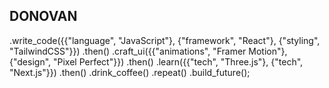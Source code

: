 DONOVAN
---

  .write_code({{"language", "JavaScript"}, {"framework", "React"}, {"styling", "TailwindCSS"}})
  .then()
  .craft_ui({{"animations", "Framer Motion"}, {"design", "Pixel Perfect"}})
  .then()
  .learn({{"tech", "Three.js"}, {"tech", "Next.js"}})
  .then()
  .drink_coffee()
  .repeat()
  .build_future();

  

<!---
KevinDonovan2/KevinDonovan2 is a ✨ special ✨ repository because its `README.md` (this file) appears on your GitHub profile.
You can click the Preview link to take a look at your changes.
--->
